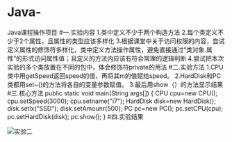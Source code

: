 # Java-
Java课程操作项目
#一.实验内容
1.类中定义不少于两个构造方法
2.每个类定义不少于2个属性，且属性的类型应该多样化
3.根据课堂中关于访问权限的内容，尝试定义属性的修饰符多样化，类中定义方法操作属性，避免直接通过“类对象.属性”的形式访问属性值；且定义的方法内应该有符合常理的逻辑判断
4.尝试把本次实验的多个类放置在不同的包中，体会修饰符private的用法
#二.实验方法
1.CPU类中用getSpeed返回speed的值，再将其m的值赋给speed。
2.HardDisk和PC类都用set~()的方法将各自的变量参数赋值。
3.最后用show（）的方法显示结果
#三.核心方法
public static void main(String args[]) {
		CPU cpu=new CPU();
		cpu.setSpeed(3000);
		cpu.setname("i7");
		HardDisk disk=new HardDisk();
		disk.setlx("SSD");
		disk.setAmounr(500);
		PC pc=new PC();
		pc.setCPU(cpu);
		pc.setHardDisk(disk);
		pc.show();
	}
#四.实验结果

![实验二](https://github.com/wangruifengwrf/Java-/blob/main/%E5%AE%9E%E9%AA%8C%E4%BA%8C.png)
